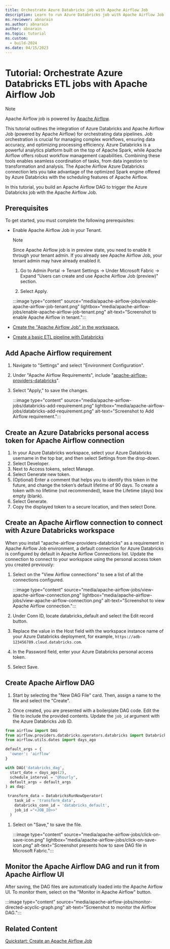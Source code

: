 ```yaml
---
title: Orchestrate Azure Databricks job with Apache Airflow Job
description: Learn to run Azure Databricks job with Apache Airflow Job.
ms.reviewer: abnarain
ms.author: abnarain
author: abnarain
ms.topic: tutorial
ms.custom:
  - build-2024
ms.date: 04/15/2023
---
```


# Tutorial: Orchestrate Azure Databricks ETL jobs with Apache Airflow Job

> [!NOTE]
> Apache Airflow job is powered by [Apache Airflow](https://airflow.apache.org/).

This tutorial outlines the integration of Azure Databricks and Apache Airflow Job (powered by Apache Airflow) for orchestrating data pipelines. Job orchestration is crucial for managing complex workflows, ensuring data accuracy, and optimizing processing efficiency. Azure Databricks is a powerful analytics platform built on the top of Apache Spark, while Apache Airflow offers robust workflow management capabilities. Combining these tools enables seamless coordination of tasks, from data ingestion to transformation and analysis. The Apache Airflow Azure Databricks connection lets you take advantage of the optimized Spark engine offered by Azure Databricks with the scheduling features of Apache Airflow.

In this tutorial, you build an Apache Airflow DAG to trigger the Azure Databricks job with the Apache Airflow Job.

## Prerequisites

To get started, you must complete the following prerequisites:

- Enable Apache Airflow Job in your Tenant.

  > [!NOTE]
  > Since Apache Airflow job is in preview state, you need to enable it through your tenant admin. If you already see Apache Airflow Job, your tenant admin may have already enabled it.

  1. Go to Admin Portal -> Tenant Settings -> Under Microsoft Fabric -> Expand "Users can create and use Apache Airflow Job (preview)" section.

  2. Select Apply.

  :::image type="content" source="media/apache-airflow-jobs/enable-apache-airflow-job-tenant.png" lightbox="media/apache-airflow-jobs/enable-apache-airflow-job-tenant.png" alt-text="Screenshot to enable Apache Airflow in tenant.":::

- [Create the "Apache Airflow Job" in the workspace.](../data-factory/create-apache-airflow-jobs.md)

- [Create a basic ETL pipeline with Databricks](https://docs.databricks.com/en/getting-started/data-pipeline-get-started.html)

## Add Apache Airflow requirement

1. Navigate to "Settings" and select "Environment Configuration".

2. Under "Apache Airflow Requirements", include "[apache-airflow-providers-databricks](https://airflow.apache.org/docs/apache-airflow-providers-databricks/stable/index.html)".

3. Select "Apply," to save the changes.

   :::image type="content" source="media/apache-airflow-jobs/databricks-add-requirement.png" lightbox="media/apache-airflow-jobs/databricks-add-requirement.png" alt-text="Screenshot to Add Airflow requirement.":::

## Create an Azure Databricks personal access token for Apache Airflow connection

1. In your Azure Databricks workspace, select your Azure Databricks username in the top bar, and then select Settings from the drop-down.
2. Select Developer.
3. Next to Access tokens, select Manage.
4. Select Generate new token.
5. (Optional) Enter a comment that helps you to identify this token in the future, and change the token’s default lifetime of 90 days. To create a token with no lifetime (not recommended), leave the Lifetime (days) box empty (blank).
6. Select Generate.
7. Copy the displayed token to a secure location, and then select Done.

## Create an Apache Airflow connection to connect with Azure Databricks workspace

When you install "apache-airflow-providers-databricks" as a requirement in Apache Airflow Job environment, a default connection for Azure Databricks is configured by default in Apache Airflow Connections list. Update the connection to connect to your workspace using the personal access token you created previously:

1. Select on the "View Airflow connections" to see a list of all the connections configured.

   :::image type="content" source="media/apache-airflow-jobs/view-apache-airflow-connection.png" lightbox="media/apache-airflow-jobs/view-apache-airflow-connection.png" alt-text="Screenshot to view Apache Airflow connection.":::

2. Under Conn ID, locate databricks_default and select the Edit record button.

3. Replace the value in the Host field with the workspace instance name of your Azure Databricks deployment, for example, `https://adb-123456789.cloud.databricks.com`.

4. In the Password field, enter your Azure Databricks personal access token.

5. Select Save.

## Create Apache Airflow DAG

1. Start by selecting the "New DAG File" card. Then, assign a name to the file and select the "Create".

1. Once created, you are presented with a boilerplate DAG code. Edit the file to include the provided contents. Update the `job_id` argument with the Azure Databricks Job ID.

```python
from airflow import DAG
from airflow.providers.databricks.operators.databricks import DatabricksRunNowOperator
from airflow.utils.dates import days_ago

default_args = {
  'owner': 'airflow'
}

with DAG('databricks_dag',
  start_date = days_ago(2),
  schedule_interval = "@hourly",
  default_args = default_args
) as dag:

 transform_data = DatabricksRunNowOperator(
    task_id = 'transform_data',
    databricks_conn_id = 'databricks_default',
    job_id ="<JOB_ID>>"
  )
```

1. Select on "Save," to save the file.

   :::image type="content" source="media/apache-airflow-jobs/click-on-save-icon.png" lightbox="media/apache-airflow-jobs/click-on-save-icon.png" alt-text="Screenshot presents how to save DAG file in Microsoft Fabric.":::

## Monitor the Apache Airflow DAG and run it from Apache Airflow UI

After saving, the DAG files are automatically loaded into the Apache Airflow UI. To monitor them, select on the "Monitor in Apache Airflow" button.

:::image type="content" source="media/apache-airflow-jobs/monitor-directed-acyclic-graph.png" alt-text="Screenshot to monitor the Airflow DAG.":::

## Related Content

[Quickstart: Create an Apache Airflow Job](../data-factory/create-apache-airflow-jobs.md)
